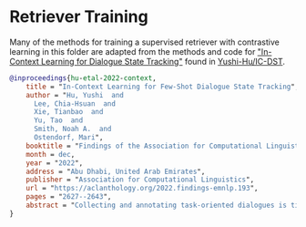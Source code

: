 # Retriever Training

Many of the methods for training a supervised retriever with contrastive learning 
in this folder are adapted from the methods and code for 
["In-Context Learning for Dialogue State Tracking"](https://arxiv.org/abs/2203.08568)
found in [Yushi-Hu/IC-DST](https://github.com/Yushi-Hu/IC-DST/).

```bibtex
@inproceedings{hu-etal-2022-context,
    title = "In-Context Learning for Few-Shot Dialogue State Tracking",
    author = "Hu, Yushi  and
      Lee, Chia-Hsuan  and
      Xie, Tianbao  and
      Yu, Tao  and
      Smith, Noah A.  and
      Ostendorf, Mari",
    booktitle = "Findings of the Association for Computational Linguistics: EMNLP 2022",
    month = dec,
    year = "2022",
    address = "Abu Dhabi, United Arab Emirates",
    publisher = "Association for Computational Linguistics",
    url = "https://aclanthology.org/2022.findings-emnlp.193",
    pages = "2627--2643",
    abstract = "Collecting and annotating task-oriented dialogues is time-consuming and costly. Thus, zero and few shot learning for dialogue tasks presents an exciting opportunity. In this work, we propose an in-context (IC) learning framework for zero-shot and few-shot learning dialogue state tracking (DST), where a large pretrained language model (LM) takes a test instance and a few exemplars as input, and directly decodes the dialogue state without any parameter updates. This approach is more flexible and scalable than prior DST work when adapting to new domains and scenarios. To better leverage a tabular domain description in the LM prompt, we reformulate DST into a text-to-SQL problem. We also propose a novel approach to retrieve annotated dialogues as exemplars. Empirical results on MultiWOZ show that our method IC-DST substantially outperforms previous fine-tuned state-of-the-art models in few-shot settings. In addition, we test IC-DST in zero-shot settings, in which the model only takes a fixed task instruction as input, finding that it outperforms previous zero-shot methods by a large margin.",
}
```
